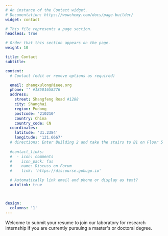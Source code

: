 ```yaml
---
# An instance of the Contact widget.
# Documentation: https://wowchemy.com/docs/page-builder/
widget: contact

# This file represents a page section.
headless: true

# Order that this section appears on the page.
weight: 10

title: Contact
subtitle:

content:
  # Contact (edit or remove options as required)

  email: zhangxulong@ieee.org
  phone: '' #18501658276
  address:
    street: Shangfeng Road #1288
    city: Shanghai
    region: Pudong
    postcode: '210210'
    country: China
    country_code: CN
  coordinates:
    latitude: '31.2384'
    longitude: '121.6667'
  # directions: Enter Building 2 and take the stairs to B1 on Floor 5
  
  #contact_links:
  #  - icon: comments
  #    icon_pack: fas
  #    name: Discuss on Forum
  #    link: 'https://discourse.gohugo.io'

  # Automatically link email and phone or display as text?
  autolink: true



design:
  columns: '1'
---
```


Welcome to submit your resume to join our laboratory for research internship if you are currently pursuing a master's or doctoral degree.